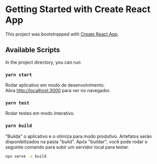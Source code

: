 # Getting Started with Create React App

This project was bootstrapped with [Create React App](https://github.com/facebook/create-react-app).

## Available Scripts

In the project directory, you can run:

### `yarn start`

Rodar aplicativo em modo de desenvolvimento.\
Abra [http://localhost:3000](http://localhost:3000) para ver no navegador.

### `yarn test`
Rodar testes em modo interativo.


### `yarn build`

"Builda" o aplicativo e o otimiza para modo produtivo. Artefatos serão disponibilizados na pasta "build".
Após "buildar", você pode rodar o seguinte comando para subir um servidor local para testar.
```bash
npx serve -s build
```
